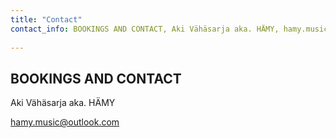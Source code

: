 ```yaml
---
title: "Contact"
contact_info: BOOKINGS AND CONTACT, Aki Vähäsarja aka. HÄMY, hamy.music@outlook.com
 
---
```


## BOOKINGS AND CONTACT

 Aki Vähäsarja aka. HÄMY 

 hamy.music@outlook.com
 

 